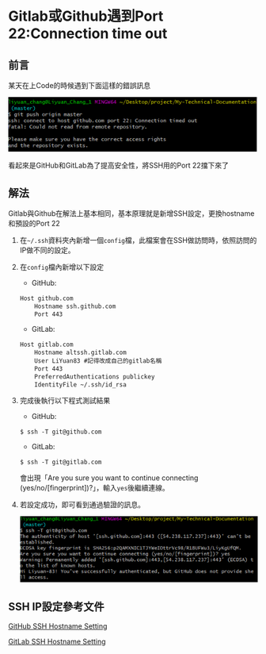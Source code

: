 # Gitlab或Github遇到Port 22:Connection time out

## 前言

某天在上Code的時候遇到下面這樣的錯誤訊息

![Error_Msg](Error_Msg.png)

看起來是GitHub和GitLab為了提高安全性，將SSH用的Port 22擋下來了

## 解法

Gitlab與Github在解法上基本相同，基本原理就是新增SSH設定，更換hostname和預設的Port 22

1. 在`~/.ssh`資料夾內新增一個`config`檔，此檔案會在SSH做訪問時，依照訪問的IP做不同的設定。

2. 在`config`檔內新增以下設定

    - GitHub:
    ```
    Host github.com
        Hostname ssh.github.com
        Port 443
    ```

    - GitLab:
    ```
    Host gitlab.com
        Hostname altssh.gitlab.com
        User LiYuan83 #記得改成自己的gitlab名稱
        Port 443
        PreferredAuthentications publickey
        IdentityFile ~/.ssh/id_rsa
    ```

3. 完成後執行以下程式測試結果

    - GitHub:
    ```
    $ ssh -T git@github.com
    ```
    - GitLab:
    ```
    $ ssh -T git@gitlab.com
    ```

    會出現「Are you sure you want to continue connecting (yes/no/[fingerprint])?」，輸入`yes`後繼續連線。

4. 若設定成功，即可看到通過驗證的訊息。

    ![test_ssh_config](test_ssh_config.png)

## SSH IP設定參考文件

[GitHub SSH Hostname Setting](https://docs.github.com/en/authentication/troubleshooting-ssh/using-ssh-over-the-https-port#enabling-ssh-connections-over-https)

[GitLab SSH Hostname Setting](https://docs.gitlab.com/ee/user/gitlab_com/#alternative-ssh-port)